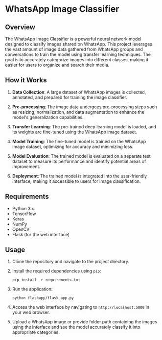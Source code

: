 # WhatsApp Image Classifier


## Overview

The WhatsApp Image Classifier is a powerful neural network model designed to classify images shared on WhatsApp. This project leverages the vast amount of image data gathered from WhatsApp groups and conversations to train the model using transfer learning techniques. The goal is to accurately categorize images into different classes, making it easier for users to organize and search their media.


## How it Works

1. **Data Collection**: A large dataset of WhatsApp images is collected, annotated, and prepared for training the image classifier.

2. **Pre-processing**: The image data undergoes pre-processing steps such as resizing, normalization, and data augmentation to enhance the model's generalization capabilities.

3. **Transfer Learning**: The pre-trained deep learning model is loaded, and its weights are fine-tuned using the WhatsApp image dataset.

4. **Model Training**: The fine-tuned model is trained on the WhatsApp image dataset, optimizing for accuracy and minimizing loss.

5. **Model Evaluation**: The trained model is evaluated on a separate test dataset to measure its performance and identify potential areas of improvement.

6. **Deployment**: The trained model is integrated into the user-friendly interface, making it accessible to users for image classification.

## Requirements

- Python 3.x
- TensorFlow
- Keras
- NumPy
- OpenCV
- Flask (for the web interface)

## Usage

1. Clone the repository and navigate to the project directory.

2. Install the required dependencies using `pip`:
   ```
   pip install -r requirements.txt
   ```

3. Run the application:
   ```
   python flaskapp/flask_app.py
   ```

4. Access the web interface by navigating to `http://localhost:5000` in your web browser.

5. Upload a WhatsApp image or provide folder path containing the images using the interface and see the model accurately classify it into appropriate categories.

